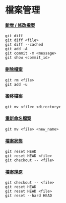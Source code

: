 # 檔案管理

#### [新增 / 修改檔案](modify.md)

    git diff
    git diff <file>
    git diff --cached
    git add -A
    git commit -m <message>
    git show <commit_id>

#### [刪除檔案](remove.md)

    git rm <file>
    git add -u

#### [搬移檔案](move.md)

    git mv <file> <directory>

#### [重新命名檔案](rename.md)

    git mv <file> <new_name>

#### [檔案狀態](status.md)

    git reset HEAD
    git reset HEAD <file>
    git checkout -- <file>

#### [檔案還原](recover.md)

    git checkout -- <file>
    git reset HEAD
    git reset HEAD <file>
    git reset --hard HEAD
